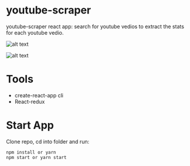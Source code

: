 # youtube-scraper

youtube-scraper react app: search for youtube vedios to extract the stats for each youtube vedio.

![alt text](https://amo2019.github.io/media-sample-files/youtube-react-app/youtube0.png?raw=true&s=200)

![alt text](https://amo2019.github.io/media-sample-files/youtube-react-app/youtube2.png?raw=true)

# Tools

- create-react-app cli
- React-redux

# Start App

Clone repo, cd into folder and run:

```git
npm install or yarn
npm start or yarn start
```
